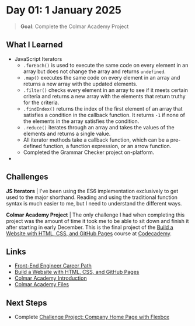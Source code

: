 # Day 01: 1 January 2025

> **Goal**: Complete the Colmar Academy Project

## What I Learned

- JavaScript Iterators
  - `.forEach()` is used to execute the same code on every element in an array but does not change the array and returns `undefined`.
  - `.map()` executes the same code on every element in an array and returns a new array with the updated elements.
  - `.filter()` checks every element in an array to see if it meets certain criteria and returns a new array with the elements that return truthy for the criteria.
  - `.findIndex()` returns the index of the first element of an array that satisfies a condition in the callback function. It returns `-1` if none of the elements in the array satisfies the condition.
  - `.reduce()` iterates through an array and takes the values of the elements and returns a single value.
  - All iterator methods take a callback function, which can be a pre-defined function, a function expression, or an arrow function.
  - Completed the Grammar Checker project on-platform.
- 

## Challenges

**JS Iterators** | I've been using the ES6 implementation exclusively to get used to the major shorthand. Reading and using the traditional function syntax is much easier to me, but I need to understand the different ways.

**Colmar Academy Project** | The only challenge I had when completing this project was the amount of time it took me to be able to sit down and finish it after starting in early December. This is the final project of the [Build  a Website with HTML, CSS, and GitHub Pages](https://www.codecademy.com/enrolled/paths/learn-how-to-build-websites) course at [Codecademy](https://www.codecademy.com).

## Links

- [Front-End Engineer Career Path](https://www.codecademy.com/learn/paths/front-end-engineer-career-path)
- [Build  a Website with HTML, CSS, and GitHub Pages](https://www.codecademy.com/enrolled/paths/learn-how-to-build-websites)
- [Colmar Academy Introduction](https://www.codecademy.com/paths/learn-how-to-build-websites/tracks/learn-how-to-build-websites-capstone-project/modules/colmar-academy/informationals/capstone-project-introduction-colmar-academy)
- [Colmar Academy Files](https://github.com/danitellini/100DaysOfCode/tree/main/frontend/Day01-ColmarAcademy)

## Next Steps

- Complete [Challenge Project: Company Home Page with Flexbox](https://www.codecademy.com/journeys/front-end-engineer/paths/fecj-22-improved-styling-with-css/tracks/fecj-22-making-a-website-responsive/modules/wdcp-22-company-home-page-f62c81a5-8c5d-431a-8378-05f9f8e01451/projects/company-page-with-flexbox)
